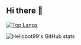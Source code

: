 ## Hi there 👋
[![Top Langs](https://github-readme-stats.vercel.app/api/top-langs/?username=Hellobot99)](https://github.com/Hellobot99/github-readme-stats)

![Hellobot99's GitHub stats](https://github-readme-stats.vercel.app/api?username=anuraghazra&show_icons=true&theme=tokyonight)
<!--
**Hellobot99/Hellobot99** is a ✨ _special_ ✨ repository because its `README.md` (this file) appears on your GitHub profile.

Here are some ideas to get you started:

- 🔭 I’m currently working on ...
- 🌱 I’m currently learning ...
- 👯 I’m looking to collaborate on ...
- 🤔 I’m looking for help with ...
- 💬 Ask me about ...
- 📫 How to reach me: ...
- 😄 Pronouns: ...
- ⚡ Fun fact: ...
-->
